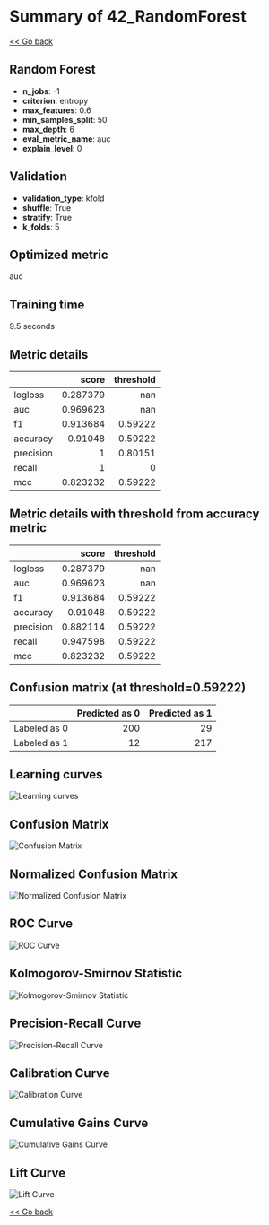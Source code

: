 # Summary of 42_RandomForest

[<< Go back](../README.md)


## Random Forest
- **n_jobs**: -1
- **criterion**: entropy
- **max_features**: 0.6
- **min_samples_split**: 50
- **max_depth**: 6
- **eval_metric_name**: auc
- **explain_level**: 0

## Validation
 - **validation_type**: kfold
 - **shuffle**: True
 - **stratify**: True
 - **k_folds**: 5

## Optimized metric
auc

## Training time

9.5 seconds

## Metric details
|           |    score |   threshold |
|:----------|---------:|------------:|
| logloss   | 0.287379 |   nan       |
| auc       | 0.969623 |   nan       |
| f1        | 0.913684 |     0.59222 |
| accuracy  | 0.91048  |     0.59222 |
| precision | 1        |     0.80151 |
| recall    | 1        |     0       |
| mcc       | 0.823232 |     0.59222 |


## Metric details with threshold from accuracy metric
|           |    score |   threshold |
|:----------|---------:|------------:|
| logloss   | 0.287379 |   nan       |
| auc       | 0.969623 |   nan       |
| f1        | 0.913684 |     0.59222 |
| accuracy  | 0.91048  |     0.59222 |
| precision | 0.882114 |     0.59222 |
| recall    | 0.947598 |     0.59222 |
| mcc       | 0.823232 |     0.59222 |


## Confusion matrix (at threshold=0.59222)
|              |   Predicted as 0 |   Predicted as 1 |
|:-------------|-----------------:|-----------------:|
| Labeled as 0 |              200 |               29 |
| Labeled as 1 |               12 |              217 |

## Learning curves
![Learning curves](learning_curves.png)
## Confusion Matrix

![Confusion Matrix](confusion_matrix.png)


## Normalized Confusion Matrix

![Normalized Confusion Matrix](confusion_matrix_normalized.png)


## ROC Curve

![ROC Curve](roc_curve.png)


## Kolmogorov-Smirnov Statistic

![Kolmogorov-Smirnov Statistic](ks_statistic.png)


## Precision-Recall Curve

![Precision-Recall Curve](precision_recall_curve.png)


## Calibration Curve

![Calibration Curve](calibration_curve_curve.png)


## Cumulative Gains Curve

![Cumulative Gains Curve](cumulative_gains_curve.png)


## Lift Curve

![Lift Curve](lift_curve.png)



[<< Go back](../README.md)
